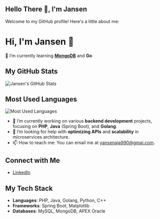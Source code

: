 ## Hello There 👋, I'm Jansen

<!--
**original-jansen/original-jansen** is a ✨ _special_ ✨ repository because its `README.md` (this file) appears on your GitHub profile.

Here are some ideas to get you started:
-->
Welcome to my GitHub profile! Here's a little about me:

# Hi, I'm Jansen 👋

🌱 I’m currently learning [**MongoDB**](https://www.mongodb.com/) and **Go**

## My GitHub Stats
![Jansen's GitHub Stats](https://github-readme-stats.vercel.app/api?username=original-jansen&show_icons=true&count_private=true&hide=prs&theme=dark)

## Most Used Languages
![Most Used Languages](https://github-readme-stats.vercel.app/api/top-langs/?username=original-jansen&layout=compact&theme=dark)

- 🔭 I’m currently working on various **backend development** projects, focusing on **PHP**, **Java** (Spring Boot), and **Golang**.
- 🤔 I’m looking for help with **optimizing APIs** and **scalability** in microservices architecture.
- 📫 How to reach me: You can email me at [yansenaja990@gmai.com](mailto:yansenaja990@gmail.com).


## Connect with Me
- [LinkedIn](https://www.linkedin.com/in/username)

## My Tech Stack
- **Languages**: PHP, Java, Golang, Python, C++
- **Frameworks**: Spring Boot, Matplotlib
- **Databases**: MySQL, MongoDB, APEX Oracle
